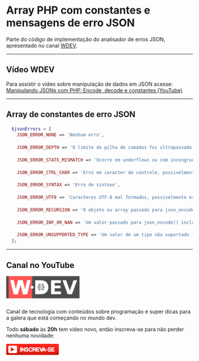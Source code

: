# Array PHP com constantes e mensagens de erro JSON

Parte do código de implementação do analisador de erros JSON, apresentado no canal [WDEV](https://youtube.com/wdevoficial).

___________________

## Vídeo WDEV

Para assistir o vídeo sobre manipulação de dados em JSON acesse: [Manipulando JSONs com PHP: Encode, decode e constantes (YouTube)](https://youtu.be/MYMGMg1StVk)
___________________

## Array de constantes de erro JSON

```php
  $jsonErrors = [
    JSON_ERROR_NONE => 'Nenhum erro',

    JSON_ERROR_DEPTH => 'O limite da pilha de camadas foi ultrapassado',

    JSON_ERROR_STATE_MISMATCH => 'Ocorre em underflows ou com incongruência de modos',

    JSON_ERROR_CTRL_CHAR => 'Erro em caracter de controle, possivelmente erro de enconding',

    JSON_ERROR_SYNTAX => 'Erro de sintaxe',

    JSON_ERROR_UTF8 => 'Caracteres UTF-8 mal formados, possivelmente erro de enconding',

    JSON_ERROR_RECURSION => 'O objeto ou array passado para json_encode() inclui referências recursivas, e não pôde ser formatada',

    JSON_ERROR_INF_OR_NAN => 'Um valor passado para json_encode() inclui NAN ou INF',

    JSON_ERROR_UNSUPPORTED_TYPE => 'Um valor de um tipo não suportado foi informado para json_encode()'
  ];
```

___________________

## Canal no YouTube
<img height="60" style="margin-bottom:10px;" src="https://raw.githubusercontent.com/william-costa/william-costa/master/assets/images/logo-wdev.png">

Canal de tecnologia com conteúdos sobre programação e super dicas para a galera que está começando no mundo dev.

Todo **sábado** às **20h** tem vídeo novo, então inscreva-se para não perder nenhuma novidade:

<a href="https://youtube.com/wdevoficial"><img height="30" src="https://raw.githubusercontent.com/william-costa/william-costa/master/assets/images/subscribe-youtube.png"></a>